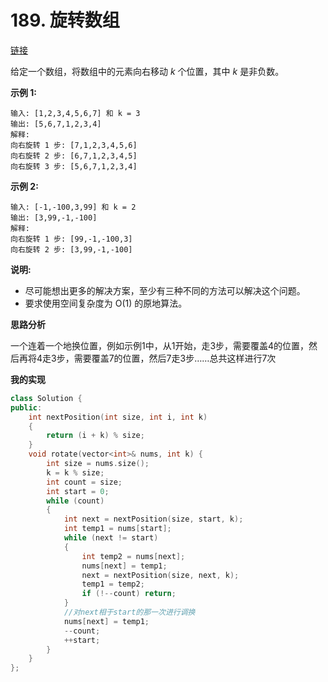 # 189. 旋转数组

[链接](https://leetcode-cn.com/problems/rotate-array/description/)

给定一个数组，将数组中的元素向右移动 *k* 个位置，其中 *k* 是非负数。

**示例 1:**

```
输入: [1,2,3,4,5,6,7] 和 k = 3
输出: [5,6,7,1,2,3,4]
解释:
向右旋转 1 步: [7,1,2,3,4,5,6]
向右旋转 2 步: [6,7,1,2,3,4,5]
向右旋转 3 步: [5,6,7,1,2,3,4]
```

**示例 2:**

```
输入: [-1,-100,3,99] 和 k = 2
输出: [3,99,-1,-100]
解释: 
向右旋转 1 步: [99,-1,-100,3]
向右旋转 2 步: [3,99,-1,-100]
```

**说明:**

- 尽可能想出更多的解决方案，至少有三种不同的方法可以解决这个问题。
- 要求使用空间复杂度为 O(1) 的原地算法。

**思路分析**

一个连着一个地换位置，例如示例1中，从1开始，走3步，需要覆盖4的位置，然后再将4走3步，需要覆盖7的位置，然后7走3步……总共这样进行7次

**我的实现**

```c++
class Solution {
public:
	int nextPosition(int size, int i, int k)
	{
		return (i + k) % size;
	}
	void rotate(vector<int>& nums, int k) {
		int size = nums.size();
		k = k % size;
		int count = size;
		int start = 0;
		while (count)
		{
			int next = nextPosition(size, start, k);
			int temp1 = nums[start];
			while (next != start)
			{
				int temp2 = nums[next];
				nums[next] = temp1;
				next = nextPosition(size, next, k);
				temp1 = temp2;
				if (!--count) return;
			}
            //对next相于start的那一次进行调换
            nums[next] = temp1;
            --count;
            ++start;
		}
	}
};
```

